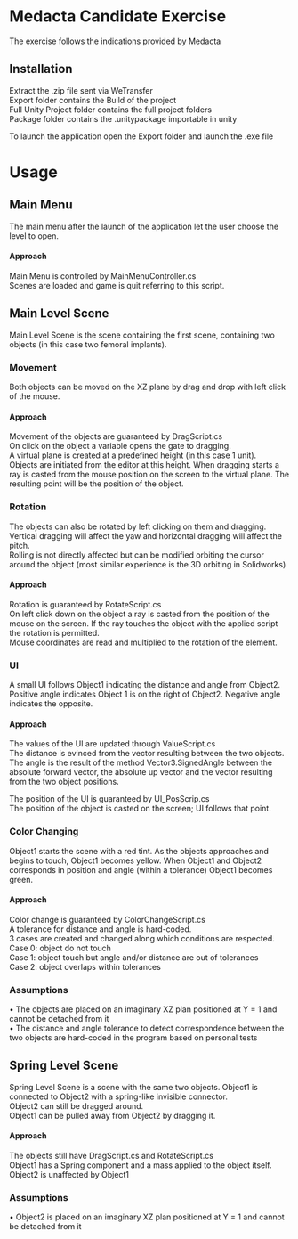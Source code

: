# Medacta Candidate Exercise
The exercise follows the indications provided by Medacta
## Installation
Extract the .zip file sent via WeTransfer  
Export folder contains the Build of the project  
Full Unity Project folder contains the full project folders  
Package folder contains the .unitypackage importable in unity  

To launch the application open the Export folder and launch the .exe file
# Usage
## Main Menu
The main menu after the launch of the application let the user choose the level to open.
#### Approach
Main Menu is controlled by MainMenuController.cs  
Scenes are loaded and game is quit referring to this script.

## Main Level Scene
Main Level Scene is the scene containing the first scene, containing two objects (in this case two femoral implants).
### Movement
Both objects can be moved on the XZ plane by drag and drop with left click of the mouse.
#### Approach
Movement of the objects are guaranteed by DragScript.cs  
On click on the object a variable opens the gate to dragging.  
A virtual plane is created at a predefined height (in this case 1 unit).  
Objects are initiated from the editor at this height. When dragging starts a ray is casted from the mouse position on the screen to the virtual plane. The resulting point will be the position of the object.
### Rotation
The objects can also be rotated by left clicking on them and dragging.  
Vertical dragging will affect the yaw and horizontal dragging will affect the pitch.  
Rolling is not directly affected but can be modified orbiting the cursor around the object (most similar experience is the 3D orbiting in Solidworks)
#### Approach
Rotation is guaranteed by RotateScript.cs  
On left click down on the object a ray is casted from the position of the mouse on the screen. If the ray touches the object with the applied script the rotation is permitted.  
Mouse coordinates are read and multiplied to the rotation of the element.
### UI
A small UI follows Object1 indicating the distance and angle from Object2. Positive angle indicates Object 1 is on the right of Object2. Negative angle indicates the opposite.
#### Approach
The values of the UI are updated through ValueScript.cs  
The distance is evinced from the vector resulting between the two objects.  
The angle is the result of the method Vector3.SignedAngle between the absolute forward vector, the absolute up vector and the vector resulting from the two object positions.

The position of the UI is guaranteed by UI_PosScrip.cs  
The position of the object is casted on the screen; UI follows that point.
### Color Changing
Object1 starts the scene with a red tint. As the objects approaches and begins to touch, Object1 becomes yellow. When Object1 and Object2 corresponds in position and angle (within a tolerance) Object1 becomes green.
#### Approach
Color change is guaranteed by ColorChangeScript.cs  
A tolerance for distance and angle is hard-coded.  
3 cases are created and changed along which conditions are respected.  
Case 0: object do not touch  
Case 1: object touch but angle and/or distance are out of tolerances  
Case 2: object overlaps within tolerances  
### Assumptions
• The objects are placed on an imaginary XZ plan positioned at Y = 1 and cannot be detached from it  
• The distance and angle tolerance to detect correspondence between the two objects are hard-coded in the program based on personal tests
## Spring Level Scene
Spring Level Scene is a scene with the same two objects. Object1 is connected to Object2 with a spring-like invisible connector.  
Object2 can still be dragged around.  
Object1 can be pulled away from Object2 by dragging it.  
#### Approach
The objects still have DragScript.cs and RotateScript.cs  
Object1 has a Spring component and a mass applied to the object itself.  
Object2 is unaffected by Object1  

### Assumptions
• Object2 is placed on an imaginary XZ plan positioned at Y = 1 and cannot be detached from it

